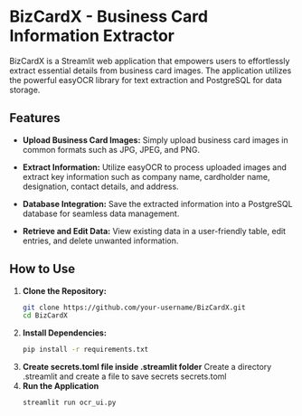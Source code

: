# BizCardX - Business Card Information Extractor

BizCardX is a Streamlit web application that empowers users to effortlessly extract essential details from business card images. The application utilizes the powerful easyOCR library for text extraction and PostgreSQL for data storage.

## Features

- **Upload Business Card Images:** Simply upload business card images in common formats such as JPG, JPEG, and PNG.

- **Extract Information:** Utilize easyOCR to process uploaded images and extract key information such as company name, cardholder name, designation, contact details, and address.

- **Database Integration:** Save the extracted information into a PostgreSQL database for seamless data management.

- **Retrieve and Edit Data:** View existing data in a user-friendly table, edit entries, and delete unwanted information.

## How to Use

1. **Clone the Repository:**
   ```bash
   git clone https://github.com/your-username/BizCardX.git
   cd BizCardX
2. **Install Dependencies:**
   ```bash
   pip install -r requirements.txt
3. **Create secrets.toml file inside .streamlit folder**
    Create a directory .streamlit and create a file to save secrets secrets.toml
3. **Run the Application**
   ```bash
   streamlit run ocr_ui.py